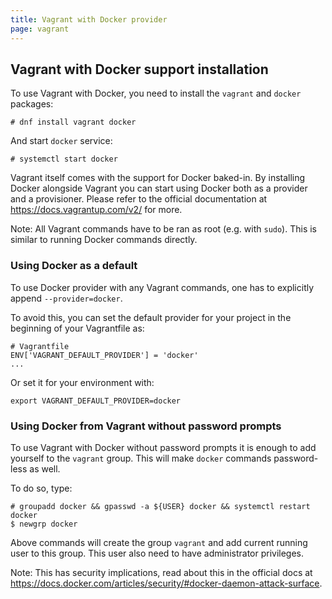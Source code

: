 ```yaml
---
title: Vagrant with Docker provider
page: vagrant
---
```


## Vagrant with Docker support installation


To use Vagrant with Docker, you need to install the `vagrant` and `docker` packages:

```
# dnf install vagrant docker
```

And start `docker` service:

```
# systemctl start docker
```

Vagrant itself comes with the support for Docker baked-in. By installing Docker alongside
Vagrant you can start using Docker both as a provider and a provisioner. Please refer to
the official documentation at https://docs.vagrantup.com/v2/ for more.

Note: All Vagrant commands have to be ran as root (e.g. with `sudo`). This is similar to running
Docker commands directly.

### Using Docker as a default

To use Docker provider with any Vagrant commands, one has to explicitly append `--provider=docker`.

To avoid this, you can set the default provider for your project in the beginning of your
Vagrantfile as:

```
# Vagrantfile
ENV['VAGRANT_DEFAULT_PROVIDER'] = 'docker'
...
```

Or set it for your environment with:

```
export VAGRANT_DEFAULT_PROVIDER=docker
```

### Using Docker from Vagrant without password prompts

To use Vagrant with Docker without password prompts it is enough to add yourself to the `vagrant`
group. This will make `docker` commands password-less as well.

To do so, type:

```
# groupadd docker && gpasswd -a ${USER} docker && systemctl restart docker
$ newgrp docker
```

Above commands will create the group `vagrant` and add current running user to this group. This user
also need to have administrator privileges.

Note: This has security implications, read about this in the official docs at
https://docs.docker.com/articles/security/#docker-daemon-attack-surface.

